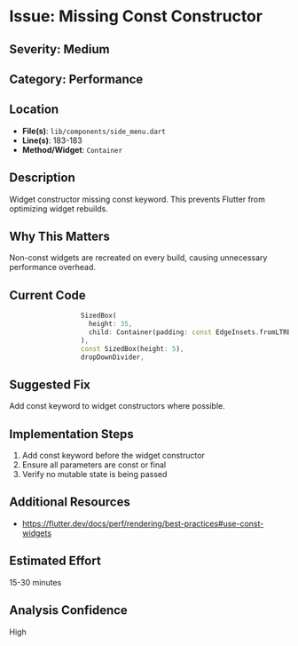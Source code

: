 # Issue: Missing Const Constructor

## Severity: Medium

## Category: Performance

## Location
- **File(s)**: `lib/components/side_menu.dart`
- **Line(s)**: 183-183
- **Method/Widget**: `Container`

## Description
Widget constructor missing const keyword. This prevents Flutter from optimizing widget rebuilds.

## Why This Matters
Non-const widgets are recreated on every build, causing unnecessary performance overhead.

## Current Code
```dart
                  SizedBox(
                    height: 35,
                    child: Container(padding: const EdgeInsets.fromLTRB(15.0, 0.0, 15.0, 0.0), child: signOutButton(context, const Color.fromARGB(255, 174, 12, 0), "Sign Out", "signOutBtn")),
                  ),
                  const SizedBox(height: 5),
                  dropDownDivider,
```

## Suggested Fix
Add const keyword to widget constructors where possible.

## Implementation Steps
1. Add const keyword before the widget constructor
2. Ensure all parameters are const or final
3. Verify no mutable state is being passed

## Additional Resources
- https://flutter.dev/docs/perf/rendering/best-practices#use-const-widgets

## Estimated Effort
15-30 minutes

## Analysis Confidence
High
